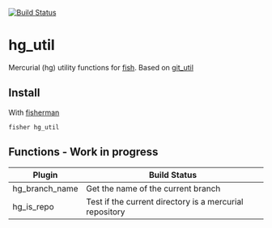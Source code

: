 [![Build Status][travis-badge]][travis-link]

# hg_util

Mercurial (hg) utility functions for [fish]. Based on [git_util]

## Install

With [fisherman]

```
fisher hg_util
```

## Functions - Work in progress
 Plugin                 | Build Status |
|-----------------------|----------------------------------------------------------------------------|
| hg_branch_name        | Get the name of the current branch                                         |
| hg_is_repo            | Test if the current directory is a mercurial repository                    |

[travis-link]: https://travis-ci.org/gabtemp/hg_util
[travis-badge]: https://img.shields.io/travis/gabtemp/hg_util.svg

[fisherman]: https://github.com/fisherman/fisherman
[git_util]: https://github.com/fisherman/git_util
[fish]: https://fishshell.com
